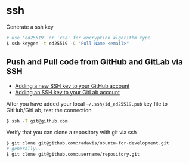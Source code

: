 # ssh

Generate a ssh key

```bash
# use 'ed25519' or 'rsa' for encryption algorithm type
$ ssh-keygen -t ed25519 -C "Full Name <email>"
```

## Push and Pull code from GitHub and GitLab via SSH

* [Adding a new SSH key to your GitHub account](https://docs.github.com/en/github/authenticating-to-github/adding-a-new-ssh-key-to-your-github-account)
* [Adding an SSH key to your GitLab account](https://docs.gitlab.com/ee/ssh/#adding-an-ssh-key-to-your-gitlab-account)

After you have added your local `~/.ssh/id_ed25519.pub` key file to GitHub/GitLab, test the connection

```bash
$ ssh -T git@github.com
```

Verify that you can clone a repository with git via ssh

```bash
$ git clone git@github.com:radavis/ubuntu-for-development.git
# generally...
$ git clone git@github.com:username/repository.git
```
